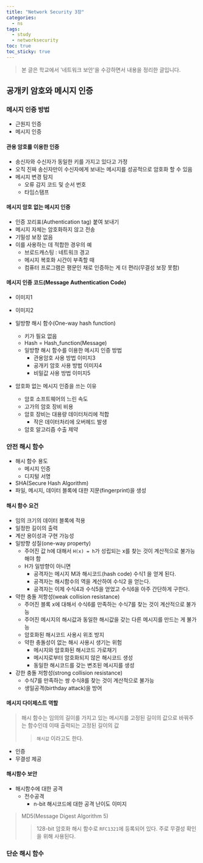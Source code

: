 ```yaml
---
title: "Network Security 3장"
categories:
  - ns
tags:
  - study
  - networksecurity
toc: true
toc_sticky: true
---
```


> 본 글은 학교에서 '네트워크 보안'을 수강하면서 내용을 정리한 글입니다.

## 공개키 암호와 메시지 인증

### 메시지 인증 방법

+ 근원지 인증
+ 메시지 인증

#### 관용 암호를 이용한 인증

+ 송신자와 수신자가 동일한 키를 가지고 있다고 가정
+ 오직 진짜 송신자만이 수신자에게 보내는 메시지를 성공적으로 암호화 할 수 있음
+ 메시지 변경 탐지
    - 오류 감지 코드 및 순서 번호
    - 타임스탬프

#### 메시지 암호 없는 메시지 인증

+ 인증 꼬리표(Authentication tag) 붙여 보내기
+ 메시지 자체는 암호화하지 않고 전송
+ 기밀성 보장 없음
+ 이를 사용하는 데 적합한 경우의 예
    - 브로드캐스팅 : 네트워크 경고
    - 메시지 복호화 시간이 부족할 때
    - 컴퓨터 프로그램은 평문인 채로 인증하는 게 더 편리(무결성 보장 못함)

#### 메시지 인증 코드(Message Authentication Code)

+ 이미지1
+ 이미지2

+ 일방향 해시 함수(One-way hash function)
    - 키가 필요 없음
    - Hash = Hash_function(Message)
    - 일방향 해시 함수를 이용한 메시지 인증 방법
        + 관용암호 사용 방법
        이미지3
        + 공개키 암호 사용 방법
        이미지4
        + 비밀값 사용 방법
        이미지5

+ 암호화 없는 메시지 인증을 쓰는 이유
    - 암호 소프트웨어의 느린 속도
    - 고가의 암호 장비 비용
    - 암호 장비는 대용량 데이터처리에 적합
        + 작은 데이터처리에 오버헤드 발생
    - 암호 알고리즘 수출 제약

### 안전 해시 함수

+ 해시 함수 용도
    - 메시지 인증
    - 디지털 서명
+ SHA(Secure Hash Algorithm)
+ 파일, 메시지, 데이터 블록에 대한 지문(fingerprint)을 생성

#### 해시 함수 요건

+ 임의 크기의 데이터 블록에 적용
+ 일정한 길이의 출력
+ 계산 용이성과 구현 가능성
+ 일방향 성질(one-way property)
    - 주어진 값 h에 대해서 `H(x) = h`가 성립되는 x를 찾는 것이 계산적으로 불가능해야 함
    - H가 일방향이 아니면
        + 공격자는 메시지 M과 해시코드(hash code) 수식1 을 얻게 된다.
        + 공격자는 해시함수의 역을 계산하여 수식2 을 얻는다.
        + 공격자는 이제 수식4과 수식5을 얻었고 수식6을 아주 간단하게 구한다.
+ 약한 충돌 저항성(weak collision resistance)
    - 주어진 블록 x에 대해서 수식6를 만족하는 수식7를 찾는 것이 계산적으로 불가능
    - 주어진 메시지의 해시값과 동일한 해시값을 갖는 다른 메시지를 만드는 게 불가능
    - 암호화된 해시코드 사용시 위조 방지
    - 약한 충돌성이 없는 해시 사용시 생기는 위험
        + 메시지와 암호화된 해시코드 가로채기
        + 메시지로부터 암호화되지 않은 해시코드 생성
        + 동일한 해시코드를 갖는 변조된 메시지를 생성
+ 강한 충돌 저항성(strong collision resistance)
    - 수식7를 만족하는 쌍 수식8를 찾는 것이 계산적으로 불가능
    - 생일공격(birthday attack)을 방어

#### 메시지 다이제스트 역할

> 해시 함수는 임의의 길이를 가지고 있는 메시지를 고정된 길이의 값으로 바꿔주는 함수인데 이때 출력되는 고정된 길이의 값 
>> `해시값` 이라고도 한다.

+ 인증
+ 무결성 제공


#### 해시함수 보안

+ 해시함수에 대한 공격
    - 전수공격
        + n-bit 해시코드에 대한 공격 난이도
        이미지

> MD5(Message Digest Algorithm 5)
>> 128-bit 암호화 해시 함수로 `RFC1321`에 등록되어 있다. 주로 무결성 확인을 위해 사용된다.

### 단순 해시 함수







